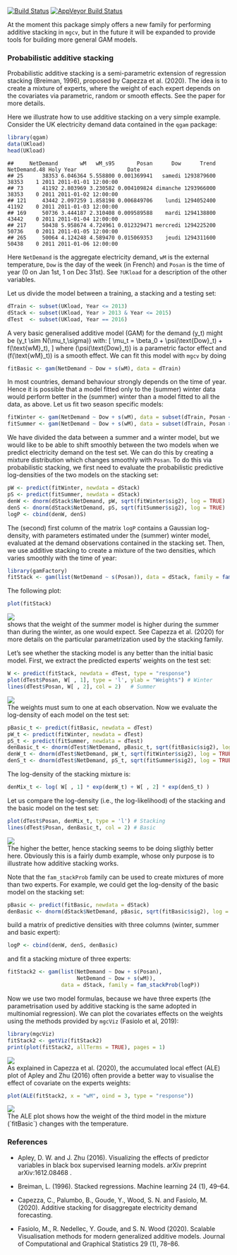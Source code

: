 
[![Build Status](https://travis-ci.org/mfasiolo/gamFactory.svg?branch=master)](https://travis-ci.org/mfasiolo/gamFactory)
[![AppVeyor Build Status](https://ci.appveyor.com/api/projects/status/github/mfasiolo/gamFactory?branch=master&svg=true)](https://ci.appveyor.com/project/mfasiolo/gamFactory)

At the moment this package simply offers a new family for performing
additive stacking in `mgcv`, but in the future it will be expanded to
provide tools for building more general GAM models.

### Probabilistic additive stacking

Probabilistic additive stacking is a semi-parametric extension of
regression stacking (Breiman, 1996), proposed by Capezza et al. (2020).
The idea is to create a mixture of experts, where the weight of each
expert depends on the covariates via parametric, random or smooth
effects. See the paper for more details.

Here we illustrate how to use additive stacking on a very simple
example. Consider the UK electricity demand data contained in the `qgam`
package:

``` r
library(qgam)
data(UKload)
head(UKload)
```

    ##     NetDemand       wM   wM_s95       Posan      Dow      Trend NetDemand.48 Holy Year                Date
    ## 25      38353 6.046364 5.558800 0.001369941   samedi 1293879600        38353    1 2011 2011-01-01 12:00:00
    ## 73      41192 2.803969 3.230582 0.004109824 dimanche 1293966000        38353    0 2011 2011-01-02 12:00:00
    ## 121     43442 2.097259 1.858198 0.006849706    lundi 1294052400        41192    0 2011 2011-01-03 12:00:00
    ## 169     50736 3.444187 2.310408 0.009589588    mardi 1294138800        43442    0 2011 2011-01-04 12:00:00
    ## 217     50438 5.958674 4.724961 0.012329471 mercredi 1294225200        50736    0 2011 2011-01-05 12:00:00
    ## 265     50064 4.124248 4.589470 0.015069353    jeudi 1294311600        50438    0 2011 2011-01-06 12:00:00

Here `NetDemand` is the aggregate electricity demand, `wM` is the
external temperature, `Dow` is the day of the week (in French) and
`Posan` is the time of year (0 on Jan 1st, 1 on Dec 31st). See `?UKload`
for a description of the other variables.

Let us divide the model between a training, a stacking and a testing
set:

``` r
dTrain <- subset(UKload, Year <= 2013)
dStack <- subset(UKload, Year > 2013 & Year <= 2015)
dTest  <- subset(UKload, Year == 2016)
```

A very basic generalised additive model (GAM) for the demand \(y_t\)
might be \(y_t \sim N(\mu_t,\sigma)\) with: \[
\mu_t = \beta_0 + \psi(\text{Dow}_t) + f(\text{wM}_t),
\] where \(\psi(\text{Dow}_t)\) is a parametric factor effect and
\(f(\text{wM}_t)\) is a smooth effect. We can fit this model with `mgcv`
by doing

``` r
fitBasic <- gam(NetDemand ~ Dow + s(wM), data = dTrain)
```

In most countries, demand behaviour strongly depends on the time of
year. Hence it is possible that a model fitted only to the (summer)
winter data would perform better in the (summer) winter than a model
fitted to all the data, as above. Let us fit two season specific
models:

``` r
fitWinter <- gam(NetDemand ~ Dow + s(wM), data = subset(dTrain, Posan < 0.25 | Posan > 0.75))
fitSummer <- gam(NetDemand ~ Dow + s(wM), data = subset(dTrain, Posan >= 0.25 & Posan <= 0.75))
```

We have divided the data between a summer and a winter model, but we
would like to be able to shift smoothly between the two models when we
predict electricity demand on the test set. We can do this by creating a
mixture distribution which changes smoothly with `Posan`. To do this via
probabilistic stacking, we first need to evaluate the probabilistic
predictive log-densities of the two models on the stacking set:

``` r
pW <- predict(fitWinter, newdata = dStack)
pS <- predict(fitSummer, newdata = dStack)
denW <- dnorm(dStack$NetDemand, pW, sqrt(fitWinter$sig2), log = TRUE)
denS <- dnorm(dStack$NetDemand, pS, sqrt(fitSummer$sig2), log = TRUE)
logP <- cbind(denW, denS)
```

The (second) first column of the matrix `logP` contains a Gaussian
log-density, with parameters estimated under the (summer) winter model,
evaluated at the demand observations contained in the stacking set.
Then, we use additive stacking to create a mixture of the two densities,
which varies smoothly with the time of year:

``` r
library(gamFactory)
fitStack <- gam(list(NetDemand ~ s(Posan)), data = dStack, family = fam_stackProb(logP))
```

The following
plot:

``` r
plot(fitStack)
```

<img src="gamFactory_files/figure-gfm/unnamed-chunk-7-1.png" style="display:block; margin: auto" style="display: block; margin: auto;" />
shows that the weight of the summer model is higher during the summer
than during the winter, as one would expect. See Capezza et al. (2020)
for more details on the particular parametrization used by the stacking
family.

Let’s see whether the stacking model is any better than the initial
basic model. First, we extract the predicted experts’ weights on the
test set:

``` r
W <- predict(fitStack, newdata = dTest, type = "response")
plot(dTest$Posan, W[ , 1], type = 'l', ylab = "Weights") # Winter
lines(dTest$Posan, W[ , 2], col = 2)   # Summer
```

<img src="gamFactory_files/figure-gfm/unnamed-chunk-8-1.png" style="display:block; margin: auto" style="display: block; margin: auto;" />
The weights must sum to one at each observation. Now we evaluate the
log-density of each model on the test set:

``` r
pBasic_t <- predict(fitBasic, newdata = dTest)
pW_t <- predict(fitWinter, newdata = dTest)
pS_t <- predict(fitSummer, newdata = dTest)
denBasic_t <- dnorm(dTest$NetDemand, pBasic_t, sqrt(fitBasic$sig2), log = TRUE)
denW_t <- dnorm(dTest$NetDemand, pW_t, sqrt(fitWinter$sig2), log = TRUE)
denS_t <- dnorm(dTest$NetDemand, pS_t, sqrt(fitSummer$sig2), log = TRUE)
```

The log-density of the stacking mixture is:

``` r
denMix_t <- log( W[ , 1] * exp(denW_t) + W[ , 2] * exp(denS_t) )
```

Let us compare the log-density (i.e., the log-likelihood) of the
stacking and the basic model on the test set:

``` r
plot(dTest$Posan, denMix_t, type = 'l') # Stacking
lines(dTest$Posan, denBasic_t, col = 2) # Basic
```

<img src="gamFactory_files/figure-gfm/unnamed-chunk-11-1.png" style="display:block; margin: auto" style="display: block; margin: auto;" />
The higher the better, hence stacking seems to be doing sligthly better
here. Obviously this is a fairly dumb example, whose only purpose is to
illustrate how additive stacking works.

Note that the `fam_stackProb` family can be used to create mixtures of
more than two experts. For example, we could get the log-density of the
basic model on the stacking set:

``` r
pBasic <- predict(fitBasic, newdata = dStack)
denBasic <- dnorm(dStack$NetDemand, pBasic, sqrt(fitBasic$sig2), log = TRUE)
```

build a matrix of predictive densities with three columns (winter,
summer and basic expert):

``` r
logP <- cbind(denW, denS, denBasic)
```

and fit a stacking mixture of three experts:

``` r
fitStack2 <- gam(list(NetDemand ~ Dow + s(Posan),
                      NetDemand ~ Dow + s(wM)), 
                 data = dStack, family = fam_stackProb(logP))
```

Now we use two model formulas, because we have three experts (the
parametrisation used by additive stacking is the same adopted in
multinomial regression). We can plot the covariates effects on the
weights using the methods provided by `mgcViz` (Fasiolo et al, 2019):

``` r
library(mgcViz)
fitStack2 <- getViz(fitStack2)
print(plot(fitStack2, allTerms = TRUE), pages = 1)
```

<img src="gamFactory_files/figure-gfm/unnamed-chunk-15-1.png" style="display:block; margin: auto" style="display: block; margin: auto;" />
As explained in Capezza et al. (2020), the accumulated local effect
(ALE) plot of Apley and Zhu (2016) often provide a better way to
visualise the effect of covariate on the experts
weights:

``` r
plot(ALE(fitStack2, x = "wM", oind = 3, type = "response"))
```

<img src="gamFactory_files/figure-gfm/unnamed-chunk-16-1.png" style="display:block; margin: auto" style="display: block; margin: auto;" />
The ALE plot shows how the weight of the third model in the mixture
(`fitBasic`) changes with the temperature.

### References

  - Apley, D. W. and J. Zhu (2016). Visualizing the effects of predictor
    variables in black box supervised learning models. arXiv preprint
    arXiv:1612.08468 .

  - Breiman, L. (1996). Stacked regressions. Machine learning 24 (1),
    49–64.

  - Capezza, C., Palumbo, B., Goude, Y., Wood, S. N. and Fasiolo, M.
    (2020). Additive stacking for disaggregate electricity demand
    forecasting.

  - Fasiolo, M., R. Nedellec, Y. Goude, and S. N. Wood (2020). Scalable
    Visualisation methods for modern generalized additive models.
    Journal of Computational and Graphical Statistics 29 (1), 78–86.

